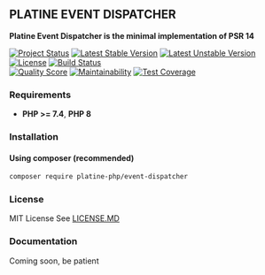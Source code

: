 ## PLATINE EVENT DISPATCHER
**Platine Event Dispatcher is the minimal implementation of PSR 14**

[![Project Status](http://opensource.box.com/badges/active.svg)](http://opensource.box.com/badges)
[![Latest Stable Version](https://poser.pugx.org/platine-php/event-dispatcher/v)](https://packagist.org/packages/platine-php/event-dispatcher)
[![Latest Unstable Version](https://poser.pugx.org/platine-php/event-dispatcher/v/unstable)](https://packagist.org/packages/platine-php/event-dispatcher)
[![License](https://poser.pugx.org/platine-php/event-dispatcher/license)](https://packagist.org/packages/platine-php/event-dispatcher)
[![Build Status](https://img.shields.io/travis/platine-php/event-dispatcher/develop.svg?style=flat-square)](https://travis-ci.com/platine-php/event-dispatcher)  
[![Quality Score](https://img.shields.io/scrutinizer/g/platine-php/event-dispatcher.svg?style=flat-square)](https://scrutinizer-ci.com/g/platine-php/event-dispatcher)
[![Maintainability](https://api.codeclimate.com/v1/badges/43a7eda8f7e26dfca6ee/maintainability)](https://codeclimate.com/github/platine-php/event-dispatcher/maintainability)
[![Test Coverage](https://api.codeclimate.com/v1/badges/43a7eda8f7e26dfca6ee/test_coverage)](https://codeclimate.com/github/platine-php/event-dispatcher/test_coverage)

### Requirements 
- **PHP >= 7.4**, **PHP 8** 

### Installation
#### Using composer (recommended)
```bash
composer require platine-php/event-dispatcher
```


### License
MIT License See [LICENSE.MD](LICENSE.MD)

### Documentation 
Coming soon, be patient
